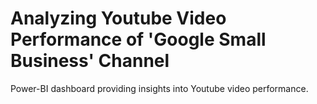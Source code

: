 # Analyzing Youtube Video Performance of 'Google Small Business' Channel
Power-BI dashboard providing insights into Youtube video performance.
